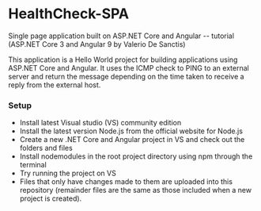 # HealthCheck-SPA
Single page application built on ASP.NET Core and Angular -- tutorial (ASP.NET Core 3 and Angular 9 by Valerio De Sanctis)

This application is a Hello World project for building applications using ASP.NET Core and Angular. It uses the ICMP check to PING to an external server and return the message depending on the time taken to receive a reply from the external host. 
### Setup
* Install latest Visual studio (VS) community edition
* Install the latest version Node.js from the official website for Node.js
* Create a new .NET Core and Angular project in VS and check out the folders and files
* Install nodemodules in the root project directory using npm through the terminal
* Try running the project on VS
* Files that only have changes made to them are uploaded into this repository (remainder files are the same as those included when a new project is created).
 

